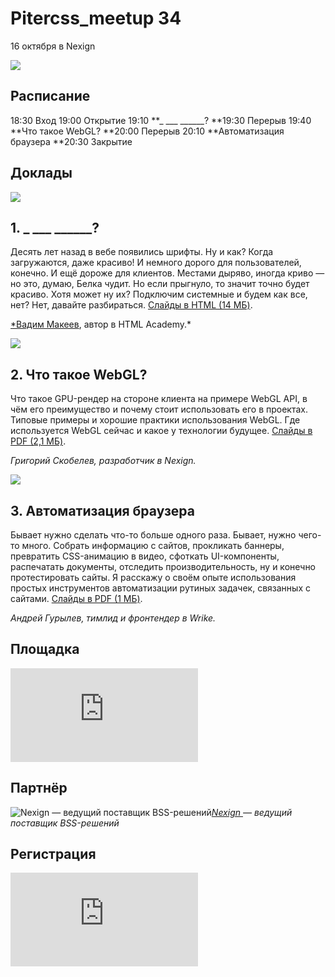 
# Pitercss_meetup 34

16 октября в Nexign

![](https://cdn-images-1.medium.com/max/2400/1*6rVUbes5yU_La7pKr7T2iw.png)

## Расписание

18:30 Вход
19:00 Открытие
19:10 **_ ___ ______?
**19:30 Перерыв
19:40 **Что такое WebGL?
**20:00 Перерыв
20:10 **Автоматизация браузера
**20:30 Закрытие

## Доклады

![](https://cdn-images-1.medium.com/max/2400/1*ol6jgFjvJqRARCnbTsFczw.png)

## 1. _ ___ ______?

Десять лет назад в вебе появились шрифты. Ну и как? Когда загружаются, даже красиво! И немного дорого для пользователей, конечно. И ещё дороже для клиентов. Местами дыряво, иногда криво — но это, думаю, Белка чудит. Но если прыгнуло, то значит точно будет красиво. Хотя может ну их? Подключим системные и будем как все, нет? Нет, давайте разбираться. [Слайды в HTML (14 МБ)](https://pitercss.ru/34/pres/where-are-fonts/).

[*Вадим Макеев](https://twitter.com/pepelsbey), автор в HTML Academy.*

![](https://cdn-images-1.medium.com/max/2400/1*lcfGwgrhFMNlAa77B0vOfw.png)

## 2. Что такое WebGL?

Что такое GPU-рендер на стороне клиента на примере WebGL API, в чём его преимущество и почему стоит использовать его в проектах. Типовые примеры и хорошие практики использования WebGL. Где используется WebGL сейчас и какое у технологии будущее. [Слайды в PDF (2,1 МБ)](https://pitercss.ru/34/pres/webgl.pdf).

*Григорий Скобелев, разработчик в Nexign.*

![](https://cdn-images-1.medium.com/max/2400/1*r-Y4bRA1Z4kKEMtjQBqeTg.png)

## 3. Автоматизация браузера

Бывает нужно сделать что-то больше одного раза. Бывает, нужно чего-то много. Собрать информацию с сайтов, прокликать баннеры, превратить CSS-анимацию в видео, сфоткать UI-компоненты, распечатать документы, отследить производительность, ну и конечно протестировать сайты. Я расскажу о своём опыте использования простых инструментов автоматизации рутиных задачек, связанных с сайтами. [Слайды в PDF (1 МБ)](https://pitercss.ru/34/pres/automate.pdf).

*Андрей Гурылев, тимлид и фронтендер в Wrike.*

## Площадка

<iframe src="https://medium.com/media/517784ec143de51f1aa7470716219368" frameborder=0></iframe>

## Партнёр

![[Nexign ](https://nexign.com/ru)— ведущий поставщик BSS-решений](https://cdn-images-1.medium.com/max/2152/1*2NCrmvAaBOps-4JkXeULag.png)*[Nexign ](https://nexign.com/ru)— ведущий поставщик BSS-решений*

## Регистрация

<iframe src="https://medium.com/media/62aa122dae63f42fde9d4e997701b9b1" frameborder=0></iframe>
